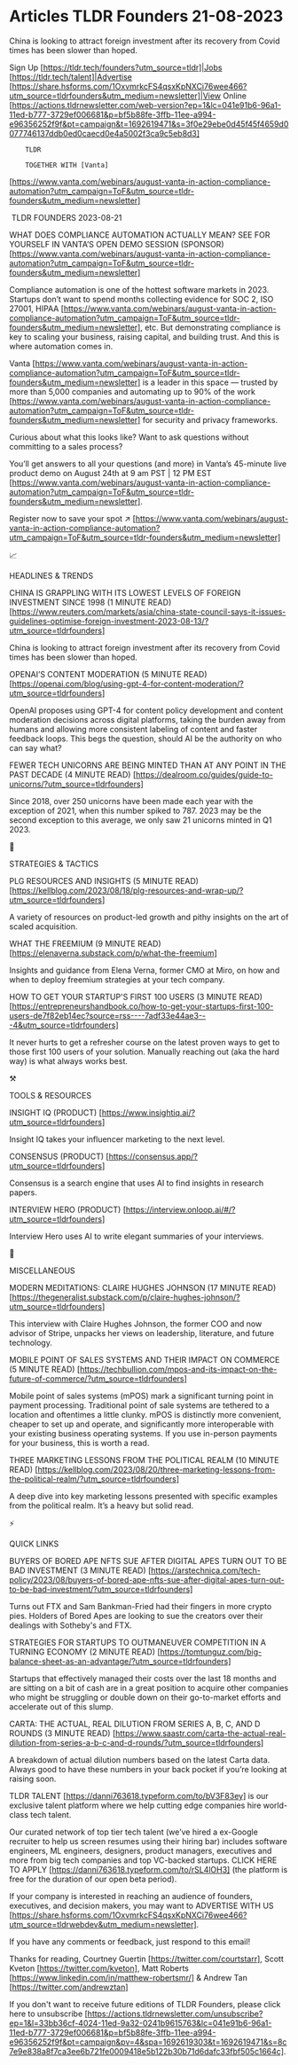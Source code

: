 # Articles TLDR Founders 21-08-2023

China is looking to attract foreign investment after its recovery from
Covid times has been slower than hoped.  

Sign Up [https://tldr.tech/founders?utm_source=tldr]|Jobs
[https://tldr.tech/talent]|Advertise
[https://share.hsforms.com/1OxvmrkcFS4qsxKpNXCi76wee466?utm_source=tldrfounders&utm_medium=newsletter]|View
Online
[https://actions.tldrnewsletter.com/web-version?ep=1&lc=041e91b6-96a1-11ed-b777-3729ef006681&p=bf5b88fe-3ffb-11ee-a994-e96356252f9f&pt=campaign&t=1692619471&s=3f0e29ebe0d45f45f4659d0077746137ddb0ed0caecd0e4a5002f3ca9c5eb8d3]


		TLDR 

		TOGETHER WITH [Vanta]
[https://www.vanta.com/webinars/august-vanta-in-action-compliance-automation?utm_campaign=ToF&utm_source=tldr-founders&utm_medium=newsletter]

 TLDR FOUNDERS 2023-08-21

WHAT DOES COMPLIANCE AUTOMATION ACTUALLY MEAN? SEE FOR YOURSELF IN
VANTA’S OPEN DEMO SESSION (SPONSOR)
[https://www.vanta.com/webinars/august-vanta-in-action-compliance-automation?utm_campaign=ToF&utm_source=tldr-founders&utm_medium=newsletter]

Compliance automation is one of the hottest software markets in 2023.
Startups don’t want to spend months collecting evidence for SOC 2,
ISO 27001, HIPAA
[https://www.vanta.com/webinars/august-vanta-in-action-compliance-automation?utm_campaign=ToF&utm_source=tldr-founders&utm_medium=newsletter],
etc. But demonstrating compliance is key to scaling your business,
raising capital, and building trust. And this is where automation
comes in.

Vanta
[https://www.vanta.com/webinars/august-vanta-in-action-compliance-automation?utm_campaign=ToF&utm_source=tldr-founders&utm_medium=newsletter]
is a leader in this space — trusted by more than 5,000 companies and
automating up to 90% of the work
[https://www.vanta.com/webinars/august-vanta-in-action-compliance-automation?utm_campaign=ToF&utm_source=tldr-founders&utm_medium=newsletter]
for security and privacy frameworks.

Curious about what this looks like? Want to ask questions without
committing to a sales process?

You’ll get answers to all your questions (and more) in Vanta’s
45-minute live product demo on August 24th at 9 am PST | 12 PM EST
[https://www.vanta.com/webinars/august-vanta-in-action-compliance-automation?utm_campaign=ToF&utm_source=tldr-founders&utm_medium=newsletter].

Register now to save your spot ↗️
[https://www.vanta.com/webinars/august-vanta-in-action-compliance-automation?utm_campaign=ToF&utm_source=tldr-founders&utm_medium=newsletter]

📈 

HEADLINES & TRENDS

CHINA IS GRAPPLING WITH ITS LOWEST LEVELS OF FOREIGN INVESTMENT SINCE
1998 (1 MINUTE READ)
[https://www.reuters.com/markets/asia/china-state-council-says-it-issues-guidelines-optimise-foreign-investment-2023-08-13/?utm_source=tldrfounders]

China is looking to attract foreign investment after its recovery from
Covid times has been slower than hoped. 

OPENAI’S CONTENT MODERATION (5 MINUTE READ)
[https://openai.com/blog/using-gpt-4-for-content-moderation/?utm_source=tldrfounders]

OpenAI proposes using GPT-4 for content policy development and content
moderation decisions across digital platforms, taking the burden away
from humans and allowing more consistent labeling of content and
faster feedback loops. This begs the question, should AI be the
authority on who can say what? 

FEWER TECH UNICORNS ARE BEING MINTED THAN AT ANY POINT IN THE PAST
DECADE (4 MINUTE READ)
[https://dealroom.co/guides/guide-to-unicorns/?utm_source=tldrfounders]

Since 2018, over 250 unicorns have been made each year with the
exception of 2021, when this number spiked to 787. 2023 may be the
second exception to this average, we only saw 21 unicorns minted in Q1
2023. 

🧠 

STRATEGIES & TACTICS

PLG RESOURCES AND INSIGHTS (5 MINUTE READ)
[https://kellblog.com/2023/08/18/plg-resources-and-wrap-up/?utm_source=tldrfounders]

A variety of resources on product-led growth and pithy insights on the
art of scaled acquisition. 

WHAT THE FREEMIUM (9 MINUTE READ)
[https://elenaverna.substack.com/p/what-the-freemium]

Insights and guidance from Elena Verna, former CMO at Miro, on how and
when to deploy freemium strategies at your tech company. 

HOW TO GET YOUR STARTUP'S FIRST 100 USERS (3 MINUTE READ)
[https://entrepreneurshandbook.co/how-to-get-your-startups-first-100-users-de7f82eb14ec?source=rss----7adf33e44ae3---4&utm_source=tldrfounders]

It never hurts to get a refresher course on the latest proven ways to
get to those first 100 users of your solution. Manually reaching out
(aka the hard way) is what always works best. 

⚒️ 

TOOLS & RESOURCES

INSIGHT IQ (PRODUCT)
[https://www.insightiq.ai/?utm_source=tldrfounders]

Insight IQ takes your influencer marketing to the next level. 

CONSENSUS (PRODUCT) [https://consensus.app/?utm_source=tldrfounders]

Consensus is a search engine that uses AI to find insights in research
papers. 

INTERVIEW HERO (PRODUCT)
[https://interview.onloop.ai/#/?utm_source=tldrfounders]

Interview Hero uses AI to write elegant summaries of your interviews. 

🎁 

MISCELLANEOUS

MODERN MEDITATIONS: CLAIRE HUGHES JOHNSON (17 MINUTE READ)
[https://thegeneralist.substack.com/p/claire-hughes-johnson/?utm_source=tldrfounders]

This interview with Claire Hughes Johnson, the former COO and now
advisor of Stripe, unpacks her views on leadership, literature, and
future technology. 

MOBILE POINT OF SALES SYSTEMS AND THEIR IMPACT ON COMMERCE (5 MINUTE
READ)
[https://techbullion.com/mpos-and-its-impact-on-the-future-of-commerce/?utm_source=tldrfounders]

Mobile point of sales systems (mPOS) mark a significant turning point
in payment processing. Traditional point of sale systems are tethered
to a location and oftentimes a little clunky. mPOS is distinctly more
convenient, cheaper to set up and operate, and significantly more
interoperable with your existing business operating systems. If you
use in-person payments for your business, this is worth a read. 

THREE MARKETING LESSONS FROM THE POLITICAL REALM (10 MINUTE READ)
[https://kellblog.com/2023/08/20/three-marketing-lessons-from-the-political-realm/?utm_source=tldrfounders]

A deep dive into key marketing lessons presented with specific
examples from the political realm. It’s a heavy but solid read. 

⚡ 

QUICK LINKS

BUYERS OF BORED APE NFTS SUE AFTER DIGITAL APES TURN OUT TO BE BAD
INVESTMENT (3 MINUTE READ)
[https://arstechnica.com/tech-policy/2023/08/buyers-of-bored-ape-nfts-sue-after-digital-apes-turn-out-to-be-bad-investment/?utm_source=tldrfounders]

Turns out FTX and Sam Bankman-Fried had their fingers in more crypto
pies. Holders of Bored Apes are looking to sue the creators over their
dealings with Sotheby's and FTX. 

STRATEGIES FOR STARTUPS TO OUTMANEUVER COMPETITION IN A TURNING
ECONOMY (2 MINUTE READ)
[https://tomtunguz.com/big-balance-sheet-as-an-advantage/?utm_source=tldrfounders]

Startups that effectively managed their costs over the last 18 months
and are sitting on a bit of cash are in a great position to acquire
other companies who might be struggling or double down on their
go-to-market efforts and accelerate out of this slump. 

CARTA: THE ACTUAL, REAL DILUTION FROM SERIES A, B, C, AND D ROUNDS (3
MINUTE READ)
[https://www.saastr.com/carta-the-actual-real-dilution-from-series-a-b-c-and-d-rounds/?utm_source=tldrfounders]

A breakdown of actual dilution numbers based on the latest Carta data.
Always good to have these numbers in your back pocket if you’re
looking at raising soon. 

TLDR TALENT [https://danni763618.typeform.com/to/bV3F83ey] is our
exclusive talent platform where we help cutting edge companies hire
world-class tech talent.

Our curated network of top tier tech talent (we’ve hired a ex-Google
recruiter to help us screen resumes using their hiring bar) includes
software engineers, ML engineers, designers, product managers,
executives and more from big tech companies and top VC-backed
startups. CLICK HERE TO APPLY
[https://danni763618.typeform.com/to/rSL4lOH3] (the platform is free
for the duration of our open beta period).

If your company is interested in reaching an audience of founders,
executives, and decision makers, you may want to ADVERTISE WITH US
[https://share.hsforms.com/1OxvmrkcFS4qsxKpNXCi76wee466?utm_source=tldrwebdev&utm_medium=newsletter].


If you have any comments or feedback, just respond to this email! 

Thanks for reading, 
Courtney Guertin [https://twitter.com/courtstarr], Scott Kveton
[https://twitter.com/kveton], Matt Roberts
[https://www.linkedin.com/in/matthew-robertsmr/] & Andrew Tan
[https://twitter.com/andrewztan] 

If you don't want to receive future editions of TLDR Founders,
please click here to unsubscribe
[https://actions.tldrnewsletter.com/unsubscribe?ep=1&l=33bb36cf-4024-11ed-9a32-0241b9615763&lc=041e91b6-96a1-11ed-b777-3729ef006681&p=bf5b88fe-3ffb-11ee-a994-e96356252f9f&pt=campaign&pv=4&spa=1692619303&t=1692619471&s=8c7e9e838a8f7ca3ee6b721fe0009418e5b122b30b71d6dafc33fbf505c1664c].
